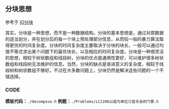 #

## 分块思想

参考于 [IO分块](https://oi-wiki.org/ds/decompose/)

其实，分块是一种思想，而不是一种数据结构。分块的基本思想是，通过对原数据的适当划分，并在划分后的每一个块上预处理部分信息，从而较一般的暴力算法取得更优的时间复杂度。分块的时间复杂度主要取决于分块的块长，一般可以通过均值不等式求出某个问题下的最优块长，以及相应的时间复杂度。分块是一种很灵活的思想，相较于树状数组和线段树，分块的优点是通用性更好，可以维护很多树状数组和线段树无法维护的信息。当然，分块的缺点是渐进意义的复杂度，相较于线段树和树状数组不够好。不过在大多数问题上，分块仍然是解决这些问题的一个不错选择。

### CODE

**模板代码：**`./decompose.h`
**例题：**`./Problems/LC2286以组为单位订音乐会的门票.h`